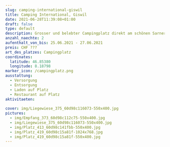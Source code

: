 ```yaml
---
slug: camping-international-giswil
title: Camping International, Giswil
date: 2021-06-28T11:39:08+01:00
draft: false
type: default
description: Grosser und belebter Campingplatz direkt am schönen Sarnersee. Alles vorhanden inkl. super schöner Aussicht auf den See und die umliegenden Berge
anzahl_naechte: 2
aufenthalt_von_bis: 25.06.2021 - 27.06.2021
preis: CHF ???
art_des_platzes: Campingplatz
coordinates:
  latitude: 46.85380
  longitude: 8.18798
marker_icon: /campingplatz.png
ausstattung:
  - Versorgung
  - Entsorgung
  - Laden auf Platz
  - Restaurant auf Platz
aktivitaeten:
 
cover: img/Liegewiese_375_60d98c116073-550x400.jpg
pictures:
  - img/Empfang_373_60d98c112c75-550x400.jpg
  - img/Liegewiese_375_60d98c116073-550x400.jpg
  - img/Platz_413_60d98c141fbb-550x400.jpg
  - img/Platz_419_60d98c15a81f-1024x768.jpg
  - img/Platz_419_60d98c15a81f-550x400.jpg
---
```

